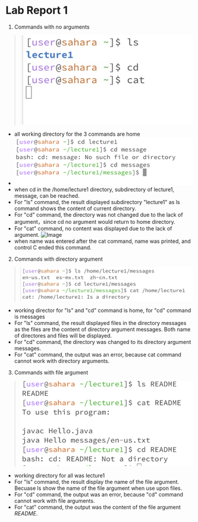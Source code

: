 # Lab Report 1
1. Commands with no arguments
>![Image](1691696897320_.pic.jpg)
- all working directory for the 3 commands are home
- ![Image](cdl1.jpg)
- when cd in the /home/lecture1 directory, subdirectory of lecture1, message, can be reached. 
- For "ls" command, the result displayed subdirectory "lecture1" as ls command shows the content of current directory.
- For "cd" command, the directory was not changed due to the lack of argument，since cd no argument would return to home directory.
- For "cat" command, no content was displayed due to the lack of argument.
![Image](ASTC.jpg)
- when name was entered after the cat command, name was printed, and control C ended this command. 

2. Commands with directory argument
>![Image](5081696898098_.pic.jpg)
- working director for "ls" and "cd" command is home, for "cd" command is messages
- For "ls" command, the result displayed files in the directory messages as the files are the content of directory argument messages. Both name of directores and files will be displayed.
- For "cd" command, the directory was changed to its directory argument messages.
- For "cat" command, the output was an error, because cat command cannot work with directory arguments.

3. Commands with file argument
> ![Image](5091696900137_.pic.jpg)
- working directory for all was lecture1
- For "ls" command, the result display the name of the file argument. Becuase ls show the name of the file argument when use upon files. 
- For "cd" command, the output was an error, because "cd" command cannot work with file arguments.
- For "cat" command, the output was the content of the file argument *README*.
     

